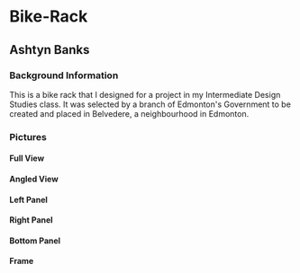 # Bike-Rack
## Ashtyn Banks
### Background Information
This is a bike rack that I designed for a project in my Intermediate Design Studies class. It was selected by a branch of Edmonton's Government to be created and placed in Belvedere, a neighbourhood in Edmonton.
### Pictures
#### Full View

#### Angled View

#### Left Panel

#### Right Panel

#### Bottom Panel

#### Frame
